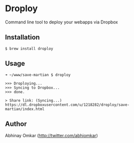 # Droploy

Command line tool to deploy your webapps via Dropbox

Installation
------------

    $ brew install droploy

Usage
-----

    ➜ ~/www/save-martian $ droploy

    >>> Droploying...
    >>> Syncing to Dropbox...
    >>> done.

    > Share link: (Syncing...)
    https://dl.dropboxusercontent.com/u/1218282/droploy/save-martian/index.html

Author
------

Abhinay Omkar (http://twitter.com/abhiomkar)
